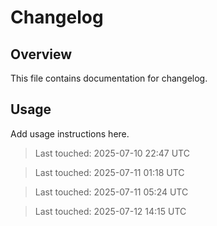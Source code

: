 # Changelog

## Overview

This file contains documentation for changelog.

## Usage

Add usage instructions here.

> Last touched: 2025-07-10 22:47 UTC

> Last touched: 2025-07-11 01:18 UTC

> Last touched: 2025-07-11 05:24 UTC

> Last touched: 2025-07-12 14:15 UTC
